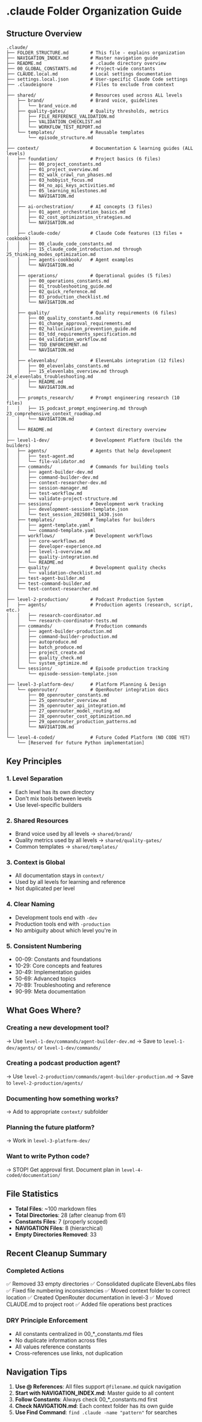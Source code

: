 # .claude Folder Organization Guide

## Structure Overview

```
.claude/
├── FOLDER_STRUCTURE.md        # This file - explains organization
├── NAVIGATION_INDEX.md        # Master navigation guide
├── README.md                  # .claude directory overview
├── 00_GLOBAL_CONSTANTS.md     # Project-wide constants
├── CLAUDE.local.md            # Local settings documentation
├── settings.local.json        # User-specific Claude Code settings
├── .claudeignore              # Files to exclude from context
│
├── shared/                    # Resources used across ALL levels
│   ├── brand/                 # Brand voice, guidelines
│   │   └── brand_voice.md
│   ├── quality-gates/         # Quality thresholds, metrics
│   │   ├── FILE_REFERENCE_VALIDATION.md
│   │   ├── VALIDATION_CHECKLIST.md
│   │   └── WORKFLOW_TEST_REPORT.md
│   └── templates/             # Reusable templates
│       └── episode_structure.md
│
├── context/                   # Documentation & learning guides (ALL levels)
│   ├── foundation/            # Project basics (6 files)
│   │   ├── 00_project_constants.md
│   │   ├── 01_project_overview.md
│   │   ├── 02_walk_crawl_run_phases.md
│   │   ├── 03_hobbyist_focus.md
│   │   ├── 04_no_api_keys_activities.md
│   │   ├── 05_learning_milestones.md
│   │   └── NAVIGATION.md
│   │
│   ├── ai-orchestration/      # AI concepts (3 files)
│   │   ├── 01_agent_orchestration_basics.md
│   │   ├── 02_cost_optimization_strategies.md
│   │   └── NAVIGATION.md
│   │
│   ├── claude-code/           # Claude Code features (13 files + cookbook)
│   │   ├── 00_claude_code_constants.md
│   │   ├── 15_claude_code_introduction.md through 25_thinking_modes_optimization.md
│   │   ├── agents-cookbook/   # Agent examples
│   │   └── NAVIGATION.md
│   │
│   ├── operations/            # Operational guides (5 files)
│   │   ├── 00_operations_constants.md
│   │   ├── 01_troubleshooting_guide.md
│   │   ├── 02_quick_reference.md
│   │   ├── 03_production_checklist.md
│   │   └── NAVIGATION.md
│   │
│   ├── quality/               # Quality requirements (6 files)
│   │   ├── 00_quality_constants.md
│   │   ├── 01_change_approval_requirements.md
│   │   ├── 02_hallucination_prevention_guide.md
│   │   ├── 03_tdd_requirements_specification.md
│   │   ├── 04_validation_workflow.md
│   │   ├── TDD_ENFORCEMENT.md
│   │   └── NAVIGATION.md
│   │
│   ├── elevenlabs/            # ElevenLabs integration (12 files)
│   │   ├── 00_elevenlabs_constants.md
│   │   ├── 15_elevenlabs_overview.md through 24_elevenlabs_troubleshooting.md
│   │   ├── README.md
│   │   └── NAVIGATION.md
│   │
│   ├── prompts_research/      # Prompt engineering research (10 files)
│   │   ├── 15_podcast_prompt_engineering.md through 23_comprehensive_context_roadmap.md
│   │   └── NAVIGATION.md
│   │
│   └── README.md              # Context directory overview
│
├── level-1-dev/               # Development Platform (builds the builders)
│   ├── agents/                # Agents that help development
│   │   ├── test-agent.md
│   │   └── file-validator.md
│   ├── commands/              # Commands for building tools
│   │   ├── agent-builder-dev.md
│   │   ├── command-builder-dev.md
│   │   ├── context-researcher-dev.md
│   │   ├── session-manager.md
│   │   ├── test-workflow.md
│   │   └── validate-project-structure.md
│   ├── sessions/              # Development work tracking
│   │   ├── development-session-template.json
│   │   └── test_session_20250811_1430.json
│   ├── templates/             # Templates for builders
│   │   ├── agent-template.yaml
│   │   └── command-template.yaml
│   ├── workflows/             # Development workflows
│   │   ├── core-workflows.md
│   │   ├── developer-experience.md
│   │   ├── level-1-overview.md
│   │   ├── quality-integration.md
│   │   └── README.md
│   ├── quality/               # Development quality checks
│   │   └── validation-checklist.md
│   ├── test-agent-builder.md
│   ├── test-command-builder.md
│   └── test-context-researcher.md
│
├── level-2-production/        # Podcast Production System
│   ├── agents/                # Production agents (research, script, etc.)
│   │   ├── research-coordinator.md
│   │   └── research-coordinator-tests.md
│   ├── commands/              # Production commands
│   │   ├── agent-builder-production.md
│   │   ├── command-builder-production.md
│   │   ├── autoproduce.md
│   │   ├── batch_produce.md
│   │   ├── project_create.md
│   │   ├── quality_check.md
│   │   └── system_optimize.md
│   └── sessions/              # Episode production tracking
│       └── episode-session-template.json
│
├── level-3-platform-dev/      # Platform Planning & Design
│   └── openrouter/            # OpenRouter integration docs
│       ├── 00_openrouter_constants.md
│       ├── 25_openrouter_overview.md
│       ├── 26_openrouter_api_integration.md
│       ├── 27_openrouter_model_routing.md
│       ├── 28_openrouter_cost_optimization.md
│       ├── 29_openrouter_production_patterns.md
│       └── NAVIGATION.md
│
└── level-4-coded/             # Future Coded Platform (NO CODE YET)
    └── [Reserved for future Python implementation]
```

## Key Principles

### 1. Level Separation
- Each level has its own directory
- Don't mix tools between levels
- Use level-specific builders

### 2. Shared Resources
- Brand voice used by all levels → `shared/brand/`
- Quality metrics used by all levels → `shared/quality-gates/`
- Common templates → `shared/templates/`

### 3. Context is Global
- All documentation stays in `context/`
- Used by all levels for learning and reference
- Not duplicated per level

### 4. Clear Naming
- Development tools end with `-dev`
- Production tools end with `-production`
- No ambiguity about which level you're in

### 5. Consistent Numbering
- 00-09: Constants and foundations
- 10-29: Core concepts and features
- 30-49: Implementation guides
- 50-69: Advanced topics
- 70-89: Troubleshooting and reference
- 90-99: Meta documentation

## What Goes Where?

### Creating a new development tool?
→ Use `level-1-dev/commands/agent-builder-dev.md`
→ Save to `level-1-dev/agents/` or `level-1-dev/commands/`

### Creating a podcast production agent?
→ Use `level-2-production/commands/agent-builder-production.md`
→ Save to `level-2-production/agents/`

### Documenting how something works?
→ Add to appropriate `context/` subfolder

### Planning the future platform?
→ Work in `level-3-platform-dev/`

### Want to write Python code?
→ STOP! Get approval first. Document plan in `level-4-coded/documentation/`

## File Statistics

- **Total Files**: ~100 markdown files
- **Total Directories**: 28 (after cleanup from 61)
- **Constants Files**: 7 (properly scoped)
- **NAVIGATION Files**: 8 (hierarchical)
- **Empty Directories Removed**: 33

## Recent Cleanup Summary

### Completed Actions
✅ Removed 33 empty directories
✅ Consolidated duplicate ElevenLabs files
✅ Fixed file numbering inconsistencies
✅ Moved context folder to correct location
✅ Created OpenRouter documentation in level-3
✅ Moved CLAUDE.md to project root
✅ Added file operations best practices

### DRY Principle Enforcement
- All constants centralized in 00_*_constants.md files
- No duplicate information across files
- All values reference constants
- Cross-references use links, not duplication

## Navigation Tips

1. **Use @ References**: All files support `@filename.md` quick navigation
2. **Start with NAVIGATION_INDEX.md**: Master guide to all content
3. **Follow Constants**: Always check 00_*_constants.md first
4. **Check NAVIGATION.md**: Each context folder has its own guide
5. **Use Find Command**: `find .claude -name "pattern"` for searches
